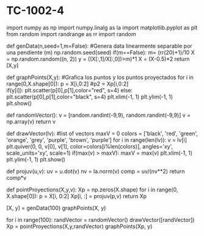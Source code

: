 # TC-1002-4import numpy as npimport numpy.linalg as laimport matplotlib.pyplot as pltfrom random import randrange as rrimport randomdef genData(n,seed=1,m=False): #Genera data linearmente separable por una pendiente (m)    np.random.seed(seed)    if(m==False):    	m= (rr(20)+1)/10    X = np.random.random((n, 2))    y = ((X[:,1]/X[:,0])>m)*1    X = (X-0.5)*2    return [X,y]def graphPoints(X,y): #Grafica los puntos y los puntos proyectados    for i in range(0,X.shape[0]):        p = X[i,0:2]        #p2 = Xp[i,0:2]                    if(y[i]):            plt.scatter(p[0],p[1],color="red", s=4)        else:            plt.scatter(p[0],p[1],color="black", s=4)    plt.xlim(-1, 1)    plt.ylim(-1, 1)    plt.show()def randomVector():    v = [random.randint(-9,9), random.randint(-9,9)]    v = np.array(v)    return vdef drawVector(lv): #list of vectors    maxV = 0    colors = ['black', 'red', 'green', 'orange', 'grey', 'purple', 'brown', 'purple']    for i in range(len(lv)):        v = lv[i]          plt.quiver(0, 0, v[0], v[1], color=colors[i%len(colors)], angles='xy', scale_units='xy', scale=1)        if(max(v) > maxV):            maxV = max(v)    plt.xlim(-1, 1)    plt.ylim(-1, 1)    plt.show()def projuv(u,v):    uv = u.dot(v)    nv = la.norm(v)    comp = uv/(nv**2)    return comp*vdef pointProyections(X,y,v):    Xp = np.zeros(X.shape)    for i in range(0, X.shape[0]):        p = X[i, 0:2]        Xp[i, :] = projuv(p,v)    return Xp[X, y] = genData(100)graphPoints(X, y)for i in range(100):    randVector = randomVector()    drawVector([randVector])    Xp = pointProyections(X,y,randVector)    graphPoints(Xp, y)